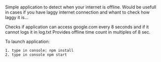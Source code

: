 Simple application to detect when your internet is offline. 
Would be usefull in cases if you have laggy internet 
connection and whant to check how laggy it is...

Checks if application can access google.com every 8 seconds and if it cannot logs it in log.txt
Provides offline time count in multiples of 8 sec.

To launch application:

    1. type in console: npm install
    2. type in console npm start